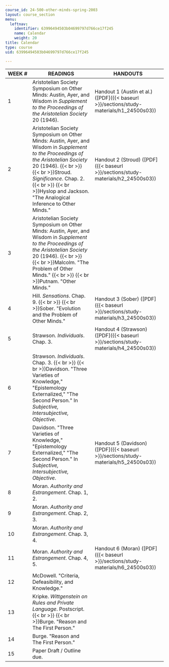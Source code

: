 ```yaml
---
course_id: 24-500-other-minds-spring-2003
layout: course_section
menu:
  leftnav:
    identifier: 63996494503b04699797d766ce17f245
    name: Calendar
    weight: 20
title: Calendar
type: course
uid: 63996494503b04699797d766ce17f245

---
```


| WEEK # | READINGS | HANDOUTS |
| --- | --- | --- |
| 1 | Aristotelian Society Symposium on Other Minds: Austin, Ayer, and Wisdom in _Supplement to the Proceedings of the Aristotelian Society_ 20 (1946). | Handout 1 (Austin et al.) ([PDF]({{< baseurl >}}/sections/study-materials/h1_24500s03)) |
| 2 | Aristotelian Society Symposium on Other Minds: Austin, Ayer, and Wisdom in _Supplement to the Proceedings of the Aristotelian Society_ 20 (1946).  {{< br >}}  {{< br >}}Stroud. _Significance_. Chap. 2.  {{< br >}}  {{< br >}}Hyslop and Jackson. "The Analogical Inference to Other Minds." | Handout 2 (Stroud) ([PDF]({{< baseurl >}}/sections/study-materials/h2_24500s03)) |
| 3 | Aristotelian Society Symposium on Other Minds: Austin, Ayer, and Wisdom in _Supplement to the Proceedings of the Aristotelian Society_ 20 (1946).  {{< br >}}  {{< br >}}Malcolm. "The Problem of Other Minds."  {{< br >}}  {{< br >}}Putnam. "Other Minds." | &nbsp; |
| 4 | Hill. _Sensations_. Chap. 9.  {{< br >}}  {{< br >}}Sober. "Evolution and the Problem of Other Minds." | Handout 3 (Sober) ([PDF]({{< baseurl >}}/sections/study-materials/h3_24500s03)) |
| 5 | Strawson. _Individuals_. Chap. 3. | Handout 4 (Strawson) ([PDF]({{< baseurl >}}/sections/study-materials/h4_24500s03)) |
| 6 | Strawson. _Individuals_. Chap. 3.  {{< br >}}  {{< br >}}Davidson. "Three Varieties of Knowledge," "Epistemology Externalized," "The Second Person." In _Subjective, Intersubjective, Objective_. | &nbsp; |
| 7 | Davidson. "Three Varieties of Knowledge," "Epistemology Externalized," "The Second Person." In _Subjective, Intersubjective, Objective_. | Handout 5 (Davidson) ([PDF]({{< baseurl >}}/sections/study-materials/h5_24500s03)) |
| 8 | Moran. _Authority and Estrangement_. Chap. 1, 2. | &nbsp; |
| 9 | Moran. _Authority and Estrangement_. Chap. 2, 3. | &nbsp; |
| 10 | Moran. _Authority and Estrangement_. Chap. 3, 4. | &nbsp; |
| 11 | Moran. _Authority and Estrangement_. Chap. 4, 5. | Handout 6 (Moran) ([PDF]({{< baseurl >}}/sections/study-materials/h6_24500s03)) |
| 12 | McDowell. "Criteria, Defeasibility, and Knowledge." | &nbsp; |
| 13 | Kripke. _Wittgenstein on Rules and Private Language_. Postscript.  {{< br >}}  {{< br >}}Burge. "Reason and The First Person." | &nbsp; |
| 14 | Burge. "Reason and The First Person." | &nbsp; |
| 15 | Paper Draft / Outline due. |